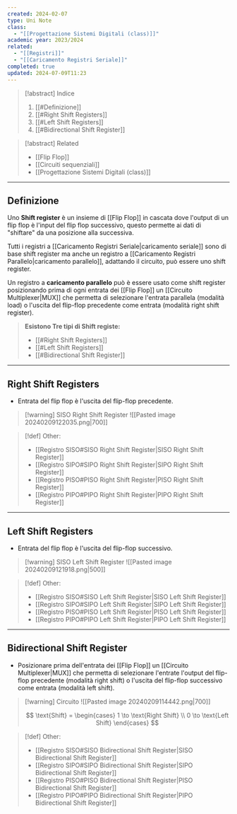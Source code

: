```yaml
---
created: 2024-02-07
type: Uni Note
class:
  - "[[Progettazione Sistemi Digitali (class)]]"
academic year: 2023/2024
related:
  - "[[Registri]]"
  - "[[Caricamento Registri Seriale]]"
completed: true
updated: 2024-07-09T11:23
---
```

>[!abstract] Indice
>1. [[#Definizione]]
>2. [[#Right Shift Registers]]
>3. [[#Left Shift Registers]]
>4. [[#Bidirectional Shift Register]]

>[!abstract] Related
>- [[Flip Flop]]
>- [[Circuiti sequenziali]]
>- [[Progettazione Sistemi Digitali (class)]]

---
## Definizione

Uno **Shift register** è un insieme di [[Flip Flop]] in cascata dove l'output di un flip flop è l'input del flip flop successivo, questo permette ai dati di "shiftare" da una posizione alla successiva.

Tutti i registri a [[Caricamento Registri Seriale|caricamento seriale]] sono di base shift register ma anche un registro a [[Caricamento Registri Parallelo|caricamento parallelo]], adattando il circuito, può essere uno shift register.

Un registro a **caricamento parallelo** può è essere usato come shift register posizionando prima di ogni entrata dei [[Flip Flop]] un [[Circuito Multiplexer|MUX]] che permetta di selezionare l'entrata parallela (modalità load) o l'uscita del flip-flop precedente come entrata (modalità right shift register).

>**Esistono Tre tipi di Shift registe:**
>- [[#Right Shift Registers]]
>- [[#Left Shift Registers]]
>- [[#Bidirectional Shift Register]]

---
## Right Shift Registers
- Entrata del flip flop è l'uscita del flip-flop precedente.

>[!warning] SISO Right Shift Register 
>![[Pasted image 20240209122035.png|700]]

>[!def] Other:
>- [[Registro SISO#SISO Right Shift Register|SISO Right Shift Register]]
>- [[Registro SIPO#SIPO Right Shift Register|SIPO Right Shift Register]]
>- [[Registro PISO#PISO Right Shift Register|PISO Right Shift Register]]
>- [[Registro PIPO#PIPO Right Shift Register|PIPO Right Shift Register]]


---
## Left Shift Registers
- Entrata del flip flop è l'uscita del flip-flop successivo.

>[!warning] SISO Left Shift Register 
>![[Pasted image 20240209121918.png|500]]

>[!def] Other:
>- [[Registro SISO#SISO Left Shift Register|SISO Left Shift Register]]
>- [[Registro SIPO#SIPO Left Shift Register|SIPO Left Shift Register]]
>- [[Registro PISO#PISO Left Shift Register|PISO Left Shift Register]]
>- [[Registro PIPO#PIPO Left Shift Register|PIPO Left Shift Register]]

---
## Bidirectional Shift Register 
- Posizionare prima dell'entrata dei [[Flip Flop]] un [[Circuito Multiplexer|MUX]] che permetta di selezionare l'entrate l'output del flip-flop precedente (modalità right shift) o l'uscita del flip-flop successivo come entrata (modalità left shift). 

>[!warning] Circuito
>![[Pasted image 20240209114442.png|700]]
>
>$$ 
>\text{Shift} = \begin{cases}
>1 \to \text{Right Shift} \\
>0 \to \text{Left Shift}
>\end{cases}
>$$

>[!def] Other:
>- [[Registro SISO#SISO Bidirectional Shift Register|SISO Bidirectional Shift Register]]
>- [[Registro SIPO#SIPO Bidirectional Shift Register|SIPO Bidirectional Shift Register]]
>- [[Registro PISO#PISO Bidirectional Shift Register|PISO Bidirectional Shift Register]]
>- [[Registro PIPO#PIPO Bidirectional Shift Register|PIPO Bidirectional Shift Register]]
